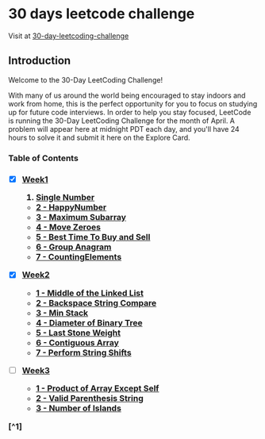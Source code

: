 <h1>30 days leetcode challenge</h2>

<p>Visit at <a href = "https://leetcode.com/explore/other/card/30-day-leetcoding-challenge">30-day-leetcoding-challenge</a></p>

<h2>Introduction</h2>

<p>Welcome to the 30-Day LeetCoding Challenge!</p>

<p>With many of us around the world being encouraged to stay indoors and work from home, this is the perfect opportunity for you to focus on studying up for future code interviews. In order to help you stay focused, LeetCode is running the 30-Day LeetCoding Challenge for the month of April. A problem will appear here at midnight PDT each day, and you'll have 24 hours to solve it and submit it here on the Explore Card.</p>

<h3>Table of Contents<h3>
  
  - [x] <a href = "./week1">Week1 </a>
    1. <a href = "./week1/SingleNumber.py">Single Number</a>
    - <a href = "./week1/HappyNumber.py">2 - HappyNumber</a>
    - <a href = "./week1/MaximumSubarray.py">3 - Maximum Subarray</a>
    - <a href = "./week1/MoveZeroes.py">4 - Move Zeroes</a>
    - <a href = "./week1/BestTimeToBuy.py">5 - Best Time To Buy and Sell</a>
    - <a href = "./week1/GroupAnagram.py">6 - Group Anagram</a>
    - <a href = "./week1/CountingElements.py">7 - CountingElements</a>
  
  - [x] <a href = "./week2">Week2 </a>
    - <a href = "./week2/MiddleOfTheLinkedList.py">1 -  Middle of the Linked List</a>
    - <a href = "./week2/BackspaceStringCompare.py">2 - Backspace String Compare</a>
    - <a href = "./week2/MinStack.py">3 - Min Stack</a>
    - <a href = "./week2/DiameterofBinaryTree.py">4 - Diameter of Binary Tree</a>
    - <a href = "./week2/LastStoneWeight.py">5 - Last Stone Weight</a>
    - <a href = "./week2/ContiguousArray.py">6 - Contiguous Array</a>
    - <a href = "./week2/PerformStringShifts.py">7 - Perform String Shifts</a>
    
  - [ ] <a href = "./week3">Week3 </a>
    - <a href = "./week3/ProductofArrayExceptSelf.py">1 - Product of Array Except Self</a>
    - <a href = "./week3/ValidParenthesisString.py">2 - Valid Parenthesis String</a>
    - <a href = "./week3/NumberofIslands.py">3 - Number of Islands</a>
<!--     - <a href = "./week3/NumberofIslands.py">1 - Number of Islands</a>
    - <a href = "./week3/NumberofIslands.py">1 - Number of Islands</a>
    - <a href = "./week3/NumberofIslands.py">1 - Number of Islands</a>
    - <a href = "./week3/NumberofIslands.py">1 - Number of Islands</a> -->
<!--   - <a href = "./week4">Week1 (completed)</a> -->
[^1]
